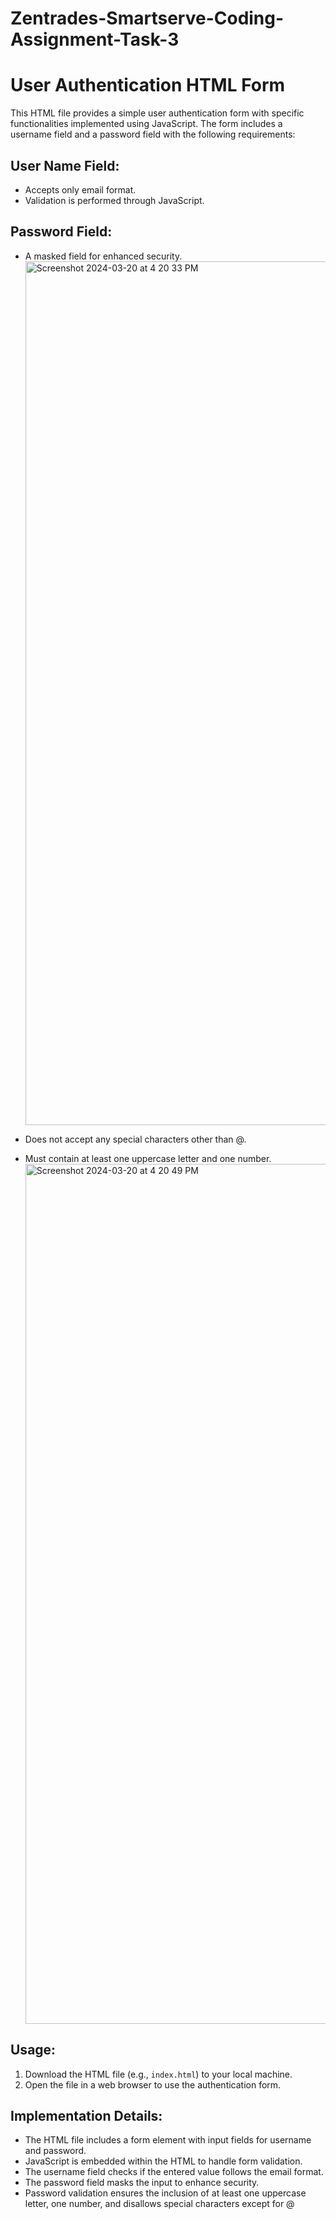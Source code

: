 # Zentrades-Smartserve-Coding-Assignment-Task-3

# User Authentication HTML Form

This HTML file provides a simple user authentication form with specific functionalities implemented using JavaScript. The form includes a username field and a password field with the following requirements:

## User Name Field:
- Accepts only email format.
- Validation is performed through JavaScript.

## Password Field:
- A masked field for enhanced security.<img width="1382" alt="Screenshot 2024-03-20 at 4 20 33 PM" src="https://github.com/abhik144/Zentrades-Smartserve-Coding-Assignment-Task-3/assets/87299462/07bc4f6b-708c-42a4-a1ac-5ad81911338f">

- Does not accept any special characters other than @.
- Must contain at least one uppercase letter and one number.<img width="1376" alt="Screenshot 2024-03-20 at 4 20 49 PM" src="https://github.com/abhik144/Zentrades-Smartserve-Coding-Assignment-Task-3/assets/87299462/e4ea5c65-c183-4b0d-bf31-31df35144fca">


## Usage:

1. Download the HTML file (e.g., `index.html`) to your local machine.
2. Open the file in a web browser to use the authentication form.

## Implementation Details:

- The HTML file includes a form element with input fields for username and password.
- JavaScript is embedded within the HTML to handle form validation.
- The username field checks if the entered value follows the email format.
- The password field masks the input to enhance security.
- Password validation ensures the inclusion of at least one uppercase letter, one number, and disallows special characters except for @
